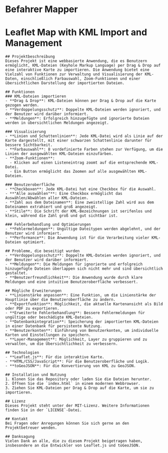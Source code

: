 # Befahrer Mapper
# Leaflet Map with KML Import and Management

    ## Projektbeschreibung
    Dieses Projekt ist eine webbasierte Anwendung, die es Benutzern ermöglicht, KML-Dateien (Keyhole Markup Language) per Drag & Drop auf eine interaktive Karte zu importieren. Die Anwendung bietet eine Vielzahl von Funktionen zur Verwaltung und Visualisierung der KML-Daten, einschließlich Farbauswahl, Zoom-Funktionen und einer übersichtlichen Darstellung der importierten Dateien.

    ## Funktionen
    ### KML-Dateien importieren
    - **Drag & Drop**: KML-Dateien können per Drag & Drop auf die Karte gezogen werden.
    - **Verdoppelungsschutz**: Doppelte KML-Dateien werden ignoriert, und der Benutzer wird darüber informiert.
    - **Meldungen**: Erfolgreich hinzugefügte und ignorierte Dateien werden in übersichtlichen Meldungen angezeigt.

    ### Visualisierung
    - **Linien und Schattenlinien**: Jede KML-Datei wird als Linie auf der Karte dargestellt, mit einer schwarzen Schattenlinie darunter für bessere Sichtbarkeit.
    - **Farbauswahl**: 8 vordefinierte Farben stehen zur Verfügung, um die Linien der ausgewählten KML-Dateien einzufärben.
    - **Zoom-Funktionen**:
      - Klicken auf einen Listeneintrag zoomt auf die entsprechende KML-Datei.
      - Ein Button ermöglicht das Zoomen auf alle ausgewählten KML-Dateien.

    ### Benutzeroberfläche
    - **Checkboxen**: Jede KML-Datei hat eine Checkbox für die Auswahl.
    - **"Alle auswählen"**: Eine Checkbox ermöglicht das Auswählen/Abwählen aller KML-Dateien.
    - **Zahl aus dem Dateinamen**: Eine zweistellige Zahl wird aus dem Dateinamen extrahiert und groß angezeigt.
    - **Stile**: Die Schrift der KML-Bezeichnungen ist serifenlos und klein, während die Zahl groß und gut sichtbar ist.

    ### Fehlerbehandlung und Optimierungen
    - **Fehlermeldungen**: Ungültige Dateitypen werden abgelehnt, und der Benutzer wird informiert.
    - **Performance**: Die Anwendung ist für die Verarbeitung vieler KML-Dateien optimiert.

    ## Probleme, die beseitigt wurden
    - **Verdoppelungsschutz**: Doppelte KML-Dateien werden ignoriert, und der Benutzer wird darüber informiert.
    - **Meldungen**: Die Meldungen für ignorierte und erfolgreich hinzugefügte Dateien überlappen sich nicht mehr und sind übersichtlich gestaltet.
    - **Benutzerfreundlichkeit**: Die Anwendung wurde durch klare Meldungen und eine intuitive Benutzeroberfläche verbessert.

    ## Mögliche Erweiterungen
    - **Linienstärke anpassen**: Eine Funktion, um die Linienstärke der Hauptlinie über die Benutzeroberfläche zu ändern.
    - **Exportfunktion**: Möglichkeit, die aktuelle Kartenansicht als Bild oder PDF zu exportieren.
    - **Erweiterte Fehlerbehandlung**: Bessere Fehlermeldungen für ungültige oder beschädigte KML-Dateien.
    - **Datenbankintegration**: Speicherung der importierten KML-Dateien in einer Datenbank für persistente Nutzung.
    - **Benutzerkonten**: Einführung von Benutzerkonten, um individuelle Karten und Einstellungen zu speichern.
    - **Layer-Management**: Möglichkeit, Layer zu gruppieren und zu verwalten, um die Übersichtlichkeit zu verbessern.

    ## Technologien
    - **Leaflet.js**: Für die interaktive Karte.
    - **HTML/CSS/JavaScript**: Für die Benutzeroberfläche und Logik.
    - **toGeoJSON**: Für die Konvertierung von KML zu GeoJSON.

    ## Installation und Nutzung
    1. Klonen Sie das Repository oder laden Sie die Dateien herunter.
    2. Öffnen Sie die `index.html` in einem modernen Webbrowser.
    3. Ziehen Sie KML-Dateien per Drag & Drop auf die Karte, um sie zu importieren.

    ## Lizenz
    Dieses Projekt steht unter der MIT-Lizenz. Weitere Informationen finden Sie in der `LICENSE`-Datei.

    ## Kontakt
    Bei Fragen oder Anregungen können Sie sich gerne an den Projektbetreuer wenden.

    ## Danksagung
    Vielen Dank an alle, die zu diesem Projekt beigetragen haben, insbesondere an die Entwickler von Leaflet.js und toGeoJSON.
